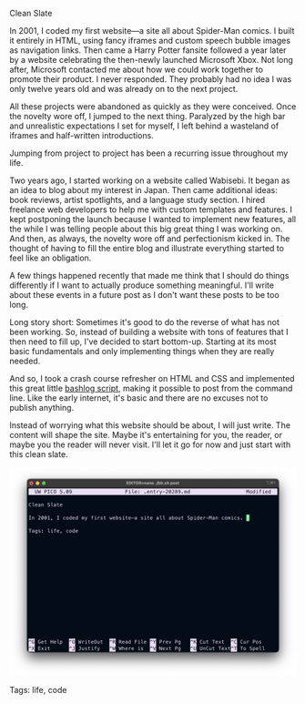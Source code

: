 Clean Slate

In 2001, I coded my first website—a site all about Spider-Man comics. I built it entirely in HTML, using fancy iframes and custom speech bubble images as navigation links. Then came a Harry Potter fansite followed a year later by a website celebrating the then-newly launched Microsoft Xbox. Not long after, Microsoft contacted me about how we could work together to promote their product. I never responded. They probably had no idea I was only twelve years old and was already on to the next project.

All these projects were abandoned as quickly as they were conceived. Once the novelty wore off, I jumped to the next thing. Paralyzed by the high bar and unrealistic expectations I set for myself, I left behind a wasteland of iframes and half-written introductions.

Jumping from project to project has been a recurring issue throughout my life.

Two years ago, I started working on a website called Wabisebi. It began as an idea to blog about my interest in Japan. Then came additional ideas: book reviews, artist spotlights, and a language study section. I hired freelance web developers to help me with custom templates and features. I kept postponing the launch because I wanted to implement new features, all the while I was telling people about this big great thing I was working on. And then, as always, the novelty wore off and perfectionism kicked in. The thought of having to fill the entire blog and illustrate everything started to feel like an obligation.

A few things happened recently that made me think that I should do things differently if I want to actually produce something meaningful. I'll write about these events in a future post as I don't want these posts to be too long.

Long story short: Sometimes it's good to do the reverse of what has not been working. So, instead of building a website with tons of features that I then need to fill up, I've decided to start bottom-up. Starting at its most basic fundamentals and only implementing things when they are really needed.

And so, I took a crash course refresher on HTML and CSS and implemented this great little [bashlog script](https://github.com/cfenollosa/bashblog), making it possible to post from the command line. Like the early internet, it's basic and there are no excuses not to publish anything.

Instead of worrying what this website should be about, I will just write. The content will shape the site. Maybe it's entertaining for you, the reader, or maybe you the reader will never visit. I'll let it go for now and just start with this clean slate.

![cleanslate](./img/pico-markdown.png)

Tags: life, code
